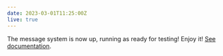```yaml
---
date: 2023-03-01T11:25:00Z
live: true
---
```

 
The message system is now up, running as ready for testing! Enjoy it!
[See documentation](https://confluence.ecmwf.int/display/CDSM/Messages+management).
